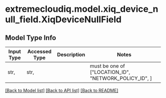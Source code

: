 # extremecloudiq.model.xiq_device_null_field.XiqDeviceNullField

## Model Type Info
Input Type | Accessed Type | Description | Notes
------------ | ------------- | ------------- | -------------
str,  | str,  |  | must be one of ["LOCATION_ID", "NETWORK_POLICY_ID", ] 

[[Back to Model list]](../../README.md#documentation-for-models) [[Back to API list]](../../README.md#documentation-for-api-endpoints) [[Back to README]](../../README.md)

